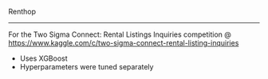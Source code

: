 Renthop
_______
For the Two Sigma Connect: Rental Listings Inquiries competition @
https://www.kaggle.com/c/two-sigma-connect-rental-listing-inquiries
- Uses XGBoost
- Hyperparameters were tuned separately
